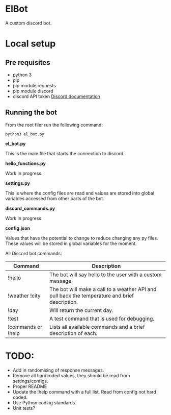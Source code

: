 # ElBot
A custom discord bot.

# Local setup
## Pre requisites
- python 3
- pip
- pip module requests
- pip module discord
- discord API token [Discord documentation](https://discord.com/developers/docs/topics/oauth2)

## Running the bot
From the root filer run the following command: 

`python3 el_bot.py`

**el_bot.py**

This is the main file that starts the connection to discord.

**hello_functions.py**

Work in progress.

**settings.py**

This is where the config files are read and values are stored into global variables accessed from other parts of the bot.

**discord_commands.py**

Work in progress

**config.json**

Values that have the potential to change to reduce changing any py files. These values will be stored in global variables for the moment.

All Discord bot commands:

**Command** | **Description** |
--- | --- | 
!hello  | The bot will say hello to the user with a custom message. | 
!weather !city | The bot will make a call to a weather API and pull back the temperature and brief description. |
!day | Will return the current day. |
!test | A test command that is used for debugging. |
!commands or !help | Lists all available commands and a brief description of each. |

# TODO: 
* Add in randomising of response messages.
* Remove all hardcoded values, they should be read from settings/configs.
* Proper README
* Update the !help command with a full list. Read from config not hard coded.
* Use Python coding standards.
* Unit tests? 
